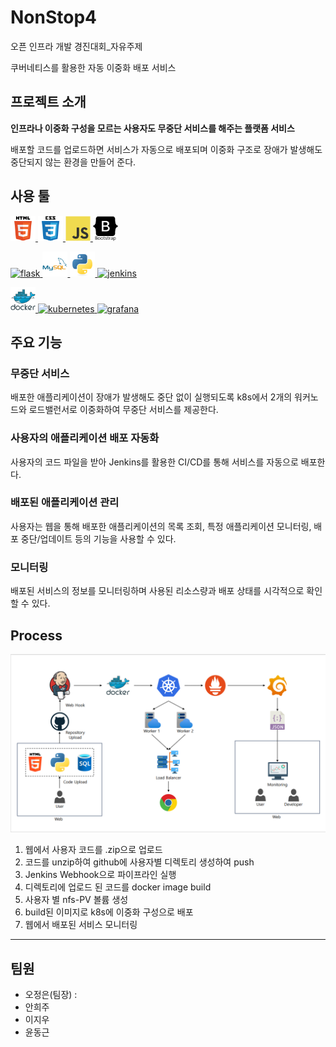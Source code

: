 # NonStop4
오픈 인프라 개발 경진대회_자유주제

쿠버네티스를 활용한 자동 이중화 배포 서비스

## 프로젝트 소개
**인프라나 이중화 구성을 모르는 사용자도 무중단 서비스를 해주는 플랫폼 서비스**

 배포할 코드를 업로드하면 서비스가 자동으로 배포되며 이중화 구조로 장애가 발생해도 중단되지 않는 환경을 만들어 준다.

## 사용 툴

<p align="left">  <a href="https://www.w3.org/html/" target="_blank" rel="noreferrer"> <img src="https://raw.githubusercontent.com/devicons/devicon/master/icons/html5/html5-original-wordmark.svg" alt="html5" width="40" height="40"/> </a> <a href="https://www.w3schools.com/css/" target="_blank" rel="noreferrer"> <img src="https://raw.githubusercontent.com/devicons/devicon/master/icons/css3/css3-original-wordmark.svg" alt="css3" width="40" height="40"/> </a>  <a href="https://developer.mozilla.org/en-US/docs/Web/JavaScript" target="_blank" rel="noreferrer"> <img src="https://raw.githubusercontent.com/devicons/devicon/master/icons/javascript/javascript-original.svg" alt="javascript" width="40" height="40"/> </a> <a href="https://getbootstrap.com" target="_blank" rel="noreferrer"> <img src="https://raw.githubusercontent.com/devicons/devicon/master/icons/bootstrap/bootstrap-plain-wordmark.svg" alt="bootstrap" width="40" height="40"/> </a>

<a href="https://flask.palletsprojects.com/" target="_blank" rel="noreferrer"> <img src="https://www.vectorlogo.zone/logos/pocoo_flask/pocoo_flask-icon.svg" alt="flask" width="40" height="40"/> </a> <a href="https://www.mysql.com/" target="_blank" rel="noreferrer"> <img src="https://raw.githubusercontent.com/devicons/devicon/master/icons/mysql/mysql-original-wordmark.svg" alt="mysql" width="40" height="40"/> </a> <a href="https://www.python.org" target="_blank" rel="noreferrer"> <img src="https://raw.githubusercontent.com/devicons/devicon/master/icons/python/python-original.svg" alt="python" width="40" height="40"/> </a> <a href="https://www.jenkins.io" target="_blank" rel="noreferrer"> <img src="https://www.vectorlogo.zone/logos/jenkins/jenkins-icon.svg" alt="jenkins" width="40" height="40"/> </a> 

<a href="https://www.docker.com/" target="_blank" rel="noreferrer"> <img src="https://raw.githubusercontent.com/devicons/devicon/master/icons/docker/docker-original-wordmark.svg" alt="docker" width="40" height="40"/> </a> 
<a href="https://kubernetes.io" target="_blank" rel="noreferrer"> <img src="https://www.vectorlogo.zone/logos/kubernetes/kubernetes-icon.svg" alt="kubernetes" width="40" height="40"/> </a> 
<a href="https://grafana.com" target="_blank" rel="noreferrer"> <img src="https://www.vectorlogo.zone/logos/grafana/grafana-icon.svg" alt="grafana" width="40" height="40"/> </a> </p>

## 주요 기능
### 무중단 서비스
배포한 애플리케이션이 장애가 발생해도 중단 없이 실행되도록 k8s에서 2개의 워커노드와 로드밸런서로 이중화하여 무중단 서비스를 제공한다.
### 사용자의 애플리케이션 배포 자동화
사용자의 코드 파일을 받아 Jenkins를 활용한 CI/CD를 통해 서비스를 자동으로 배포한다.
### 배포된 애플리케이션 관리
사용자는 웹을 통해 배포한 애플리케이션의 목록 조회, 특정 애플리케이션 모니터링, 배포 중단/업데이트 등의 기능을 사용할 수 있다.
### 모니터링
배포된 서비스의 정보를 모니터링하며 사용된 리소스량과 배포 상태를 시각적으로 확인할 수 있다.

## Process
![Alt text](image.png)
1. 웹에서 사용자 코드를 .zip으로 업로드
2. 코드를 unzip하여 github에 사용자별 디렉토리 생성하여 push
3. Jenkins Webhook으로 파이프라인 실행
4. 디렉토리에 업로드 된 코드를 docker image build
5. 사용자 별 nfs-PV 볼륨 생성
6. build된 이미지로 k8s에 이중화 구성으로 배포 
7. 웹에서 배포된 서비스 모니터링

---

## 팀원
- 오정은(팀장) :
- 안희주
- 이지우
- 윤동근